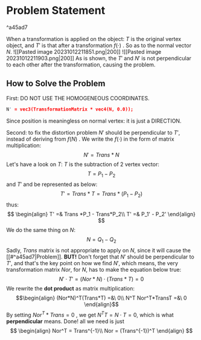 # Problem Statement

^a45ad7

When a transformation is applied on the object:
$T$ is the original vertex object, and $T'$ is that after a transformation $f(\cdot)$ . So as to the normal vector $N$.
![[Pasted image 20231012211851.png|200]] ![[Pasted image 20231012211903.png|200]]
As is shown, the $T'$ and $N'$ is not perpendicular to each other after the transformation, causing the problem.
## How to Solve the Problem
First: DO NOT USE THE  HOMOGENEOUS COORDINATES.
```c
N' = vec3(TransformationMatrix * vec4(N, 0.0));
```
Since position is meaningless on normal vertex: it is just a DIRECTION.

Second: to fix the distortion problem
$N'$ should be perpendicular to $T'$, instead of deriving from $f(N)$ .
We write the $f(\cdot)$ in the form of matrix multiplication:
$$N' = Trans * N $$
Let's have a look on $T$:
$T$ is the subtraction of 2 vertex vector: $$T = P_1-P_2$$
and $T'$ and be represented as below: $$T' = Trans * T = Trans * (P_1-P_2)$$
thus: $$
\begin{align}
T' =& Trans *P_1 - Trans*P_2\\
T' =& P_1' - P_2'
\end{align}
$$
We do the same thing on $N$:
$$ N = Q_1 - Q_2$$
Sadly, $Trans$ matrix is not appropriate to apply on $N$, since it will cause the [[#^a45ad7|Problem]]. 
**BUT!** Don't forget that $N'$ should be perpendicular to $T'$, and that's the key point on how we find $N'$, which means, the very transformation matrix $Nor$, for $N$, has to make the equation below true: $$ N'\cdot T' = (Nor*N)\cdot (Trans*T) = 0$$
We rewrite the **dot product** as matrix multiplication:
$$\begin{align}
(Nor*N)^T(Trans*T) =&\ 0\\
N^T  Nor^T*TransT =&\ 0
\end{align}$$
By setting $Nor^T*Trans = 0$ , we get $N^TT = N\cdot T = 0$, which is what **perpendicular** means.
Done! all we need is just $$
\begin{align}
Nor^T = Trans^{-1}\\
Nor = (Trans^{-1})^T
\end{align}
$$ 
